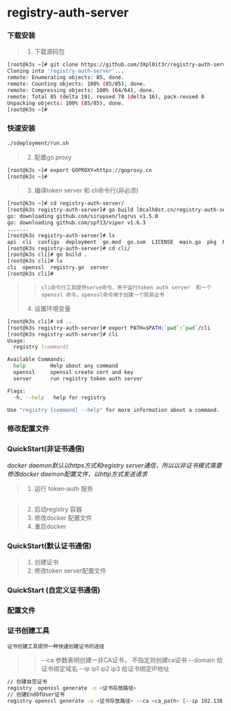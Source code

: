 # registry-auth-server




### 下载安装
> 1. 下载源码包
```bash
[root@k3s ~]# git clone https://github.com/3Xpl0it3r/registry-auth-server.git
Cloning into 'registry-auth-server'...
remote: Enumerating objects: 85, done.
remote: Counting objects: 100% (85/85), done.
remote: Compressing objects: 100% (64/64), done.
remote: Total 85 (delta 19), reused 78 (delta 16), pack-reused 0
Unpacking objects: 100% (85/85), done.
[root@k3s ~]# 
```

### 快速安装
```bash
./sdeployment/run.sh
```
> 2. 配置go proxy
```bash
[root@k3s ~]# export GOPROXY=https://goproxy.cn
[root@k3s ~]# 
```
> 3. 编译token server 和 cli命令行(非必须)
```bash
[root@k3s ~]# cd registry-auth-server/
[root@k3s registry-auth-server]# go build l0calh0st.cn/registry-auth-server
go: downloading github.com/sirupsen/logrus v1.5.0
go: downloading github.com/spf13/viper v1.6.3
.......
[root@k3s registry-auth-server]# ls
api  cli  configs  deployment  go.mod  go.sum  LICENSE  main.go  pkg  README.md  registry-auth-server  server
[root@k3s registry-auth-server]# cd cli/
[root@k3s cli]# go build .
[root@k3s cli]# ls
cli  openssl  registry.go  server
[root@k3s cli]# 
```
>> `cli命令行工具提供serve命令，用于运行token auth server  和一个openssl 命令，openssl命令用于创建一个简易证书`
>
>4. 设置环境变量
```bash
[root@k3s cli]# cd ..
[root@k3s registry-auth-server]# export PATH=$PATH:`pwd`:`pwd`/cli
[root@k3s registry-auth-server]# cli
Usage:
  registry [command]

Available Commands:
  help        Help about any command
  openssl     openssl create cert and key
  server      run registry token auth server

Flags:
  -h, --help   help for registry

Use "registry [command] --help" for more information about a command.
```

### 修改配置文件

### QuickStart(非证书通信)
*docker daemon默认以https方式和registry server通信，所以以非证书模式需要修改docker daemon配置文件，以http方式发送请求*
> 1. 运行 token-auth 服务
```bash

```
> 2. 启动registry 容器
> 3. 修改docker 配置文件
> 4. 重启docker

### QuickStart(默认证书通信)
> 1. 创建证书
> 2. 修改token server配置文件


### QuickStart (自定义证书通信)



### 配置文件


### 证书创建工具
`证书创建工具提供一种快速创建证书的途径`
>> --ca 参数表明创建一非CA证书， 不指定则创建ca证书
>> --domain 给证书绑定域名
>> --ip ip1 ip2 ip3  给证书绑定IP地址

```bash
// 创建自签证书
registry  openssl generate -o <证书存放路径>
// 创建EndOfUser证书
registry openssl generate -o <证书存放路径> --ca <ca_path> [--ip 192.138.1.1 192.158.1.2] [--domain app1.example.com]
```